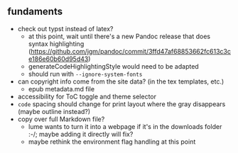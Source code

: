 ## fundaments
* check out typst instead of latex? 
  * at this point, wait until there's a new Pandoc release that does syntax highlighting (https://github.com/jgm/pandoc/commit/3ffd47af68853662fc613c3ce186e60b60d95d43)
  * generateCodeHighlightingStyle would need to be adapted
  * should run with `--ignore-system-fonts`
* can copyright info come from the site data? (in the tex templates, etc.)
  * epub metadata.md file
* accessibility for ToC toggle and theme selector
* `code` spacing should change for print layout where the gray disappears (maybe outline instead?)
* copy over full Markdown file?
  * lume wants to turn it into a webpage if it's in the downloads folder :-/; maybe adding it directly will fix?
  * maybe rethink the environment flag handling at this point
